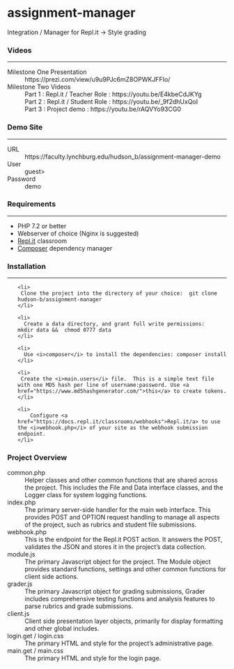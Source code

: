 # assignment-manager
Integration / Manager for Repl.it -> Style grading 

<h3>Videos</h3>
<hr>
<dl>
 <dt>Milestone One Presentation</dt>
 <dd>https://prezi.com/view/u9u9PJc6mZ8OPWKJFFIo/</dd>
 <dt>Milestone Two Videos</dt>
 <dd>
Part 1 : Repl.it / Teacher Role : https://youtu.be/E4kbeCdJKYg<br>
Part 2 : Repl.it / Student Role : https://youtu.be/_9f2dhUxQoI<br>
Part 3 : Project demo : https://youtu.be/rAQVYo93CG0<br>
 </dd>
</dl>


<h3>Demo Site</h3>
<hr>
<dl>
 <dt>URL</dt><dd>https://faculty.lynchburg.edu/hudson_b/assignment-manager-demo</dd>
 <dt>User</dt><dd>guest></dd>
 <dt>Password</dt><dd>demo</dd>
</dl>


<h3>Requirements</h3>
<hr>
<ul>
 <li>PHP 7.2 or better</li>
 <li>Webserver of choice (Nginx is suggested)</li>
 <li><a href="https://repl.it">Repl.it</a> classroom</li>
 <li><a href="https://getcomposer.org">Composer</a> dependency manager</li>
</ul>


<h3>Installation</h3>
<hr>
<ol>

    <li>
     Clone the project into the directory of your choice:  git clone hudson-b/assignment-manager
    </li>

    <li>
      Create a data directory, and grant full write permissions:    mkdir data &&  chmod 0777 data
    </li>

    <li>
      Use <i>composer</i> to install the dependencies: composer install
    </li>

    <li>
     Create the <i>main.users</i> file.  This is a simple text file with one MD5 hash per line of username:password. Use <a href="https://www.md5hashgenerator.com/">this</a> to create tokens.
    </li>

    <li>
        Configure <a href="https://docs.repl.it/classrooms/webhooks">Repl.it/a> to use the <i>webhook.php</i> of your site as the webhook submission endpoint.
    </li>

</ol>


<h3>Project Overview</h3>
<dl>
 <dt>common.php</dt>
 <dd>Helper classes and other common functions that are shared across the project.  This includes the File and Data interface classes, and the Logger class for system logging functions.</dd>

 <dt>index.php</dt>
 <dd>The primary server-side handler for the main web interface.  This provides POST and OPTION request handling to manage all aspects of the project, such as rubrics and student file submissions.</dd>

 <dt>webhook.php</dt>
 <dd>This is the endpoint for the Repl.it POST action.  It answers the POST, validates the JSON and stores it in the project’s data collection.</dd>

 <dt>module.js</dt>
 <dd>The primary Javascript object for the project.  The Module object provides standard functions, settings and other common functions for client side actions.</dd>

 <dt>grader.js</dt>
 <dd>The primary Javascript object for grading submissions, Grader includes comprehensive testing functions and analysis features to parse rubrics and grade submissions.</dd>

 <dt>client.js</dt>
 <dd>Client side presentation layer objects, primarily for display formatting and other global includes.</dd>

 <dt>login.get / login.css</dt>
 <dd>The primary HTML and style for the project’s administrative page.</dd>

 <dt>main.get / main.css</dt>
 <dd>The primary HTML and style for the login page.</dd>
</dl>




